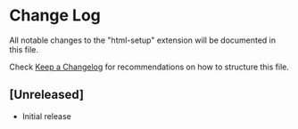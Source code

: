 # Change Log

All notable changes to the "html-setup" extension will be documented in this file.

Check [Keep a Changelog](http://keepachangelog.com/) for recommendations on how to structure this file.

## [Unreleased]

- Initial release